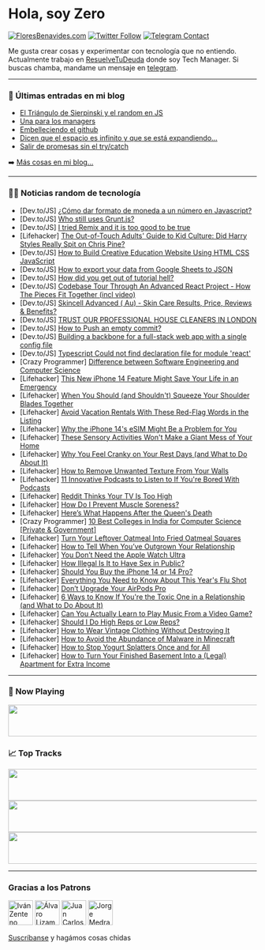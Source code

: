 # Hola, soy Zero

[![FloresBenavides.com](https://img.shields.io/website?down_message=oops&label=MiBlog&style=for-the-badge&up_message=online&url=https%3A%2F%2Ffloresbenavides.com)](https://floresbenavides.com) [![Twitter Follow](https://img.shields.io/twitter/follow/ZeroDragon?color=%231DA1F2&label=Follow&logo=twitter&logoColor=ffffff&style=for-the-badge)](https://twitter.com/zerodragon) [![Telegram Contact](https://img.shields.io/badge/escr%C3%ADbeme-ZeroDragon-%2326A5E4?style=for-the-badge&logo=telegram)](https://t.me/zerodragon)

Me gusta crear cosas y experimentar con tecnología que no entiendo.
Actualmente trabajo en [ResuelveTuDeuda](http://github.com/resuelve) donde soy Tech Manager.
Si buscas chamba, mandame un mensaje en [telegram](https://t.me/zerodragon).

---

### 📕 Últimas entradas en mi blog
<!-- BLOG-POST-LIST:START -->
- [El Triángulo de Sierpinski y el random en JS](https://floresbenavides.com/el-triangulo-de-sierpinski-y-el-random-en-js/)
- [Una para los managers](https://floresbenavides.com/una-para-los-managers/)
- [Embelleciendo el github](https://floresbenavides.com/embelleciendo-el-github/)
- [Dicen que el espacio es infinito y que se está expandiendo…](https://floresbenavides.com/dicen-que-el-espacio-es-infinito-y-que-se-esta-expandiendo/)
- [Salir de promesas sin el try/catch](https://floresbenavides.com/salir-de-promesas-sin-el-try-catch/)
<!-- BLOG-POST-LIST:END -->

➡️ [Más cosas en mi blog...](https://floresbenavides.com)

---

### 👨‍💻 Noticias random de tecnología
<!-- TECH-POSTS:START -->
- [Dev.to/JS] [¿Cómo dar formato de moneda a un número en Javascript?](https://dev.to/matiasfha/como-dar-formato-de-moneda-a-un-numero-en-javascript-51bd)
- [Dev.to/JS] [Who still uses Grunt.js?](https://dev.to/theaccordance/who-still-uses-gruntjs-5f4a)
- [Dev.to/JS] [I tried Remix and it is too good to be true](https://dev.to/elisabethleonhardt/i-tried-remix-and-it-is-too-good-to-be-true-4im)
- [Lifehacker] [The Out-of-Touch Adults&#39; Guide to Kid Culture: Did Harry Styles Really Spit on Chris Pine?](https://lifehacker.com/did-harry-styles-spit-on-chris-pine-the-out-of-touch-a-1849508200)
- [Dev.to/JS] [How to Build Creative Education Website Using HTML CSS JavaScript](https://dev.to/codewithsadee/how-to-build-creative-education-website-using-html-css-javascript-5h4p)
- [Dev.to/JS] [How to export your data from Google Sheets to JSON](https://dev.to/oschertar/how-to-export-your-data-from-google-sheets-to-json-3ih8)
- [Dev.to/JS] [How did you get out of tutorial hell?](https://dev.to/coderamrin/how-did-you-get-out-of-tutorial-hell-8cf)
- [Dev.to/JS] [Codebase Tour Through An Advanced React Project - How The Pieces Fit Together &lpar;incl video&rpar;](https://dev.to/profydev/codebase-tour-through-an-advanced-react-project-how-the-pieces-fit-together-incl-video-2m94)
- [Dev.to/JS] [Skincell Advanced &lpar; Au&rpar; - Skin Care Results, Price, Reviews &amp; Benefits?](https://dev.to/skincelladvanc5/skincell-advanced-au-skin-care-results-price-reviews-benefits-3gg7)
- [Dev.to/JS] [TRUST OUR PROFESSIONAL HOUSE CLEANERS IN LONDON](https://dev.to/ellisonparker7/trust-our-professional-house-cleaners-in-london-4hig)
- [Dev.to/JS] [How to Push an empty commit?](https://dev.to/devsimc/how-to-push-an-empty-commit-28dd)
- [Dev.to/JS] [Building a backbone for a full-stack web app with a single config file](https://dev.to/wasp/building-a-backbone-for-a-full-stack-web-app-with-a-single-config-file-43g0)
- [Dev.to/JS] [Typescript Could not find declaration file for module &#39;react&#39;](https://dev.to/mopharr/typescript-could-not-find-declaration-file-for-module-react-104b)
- [Crazy Programmer] [Difference between Software Engineering and Computer Science](https://www.thecrazyprogrammer.com/2022/09/difference-between-software-engineering-and-computer-science.html)
- [Lifehacker] [This New iPhone 14 Feature Might Save Your Life in an Emergency](https://lifehacker.com/this-new-iphone-14-feature-might-save-your-life-in-an-e-1849514060)
- [Lifehacker] [When You Should &lpar;and Shouldn&#39;t&rpar; Squeeze Your Shoulder Blades Together](https://lifehacker.com/when-you-should-and-shouldnt-squeeze-your-shoulder-bl-1849513264)
- [Lifehacker] [Avoid Vacation Rentals With These Red-Flag Words in the Listing](https://lifehacker.com/avoid-vacation-rentals-with-these-red-flag-words-in-the-1849513006)
- [Lifehacker] [Why the iPhone 14&#39;s eSIM Might Be a Problem for You](https://lifehacker.com/why-the-iphone-14s-esim-might-be-a-problem-for-you-1849512200)
- [Lifehacker] [These Sensory Activities Won&#39;t Make a Giant Mess of Your Home](https://lifehacker.com/these-sensory-activities-wont-make-a-giant-mess-of-your-1849512089)
- [Lifehacker] [Why You Feel Cranky on Your Rest Days &lpar;and What to Do About It&rpar;](https://lifehacker.com/why-you-feel-cranky-on-your-rest-days-and-what-to-do-a-1849512300)
- [Lifehacker] [How to Remove Unwanted Texture From Your Walls](https://lifehacker.com/how-to-remove-unwanted-texture-from-your-walls-1849511619)
- [Lifehacker] [11 Innovative Podcasts to Listen to If You&#39;re Bored With Podcasts](https://lifehacker.com/11-innovative-podcasts-to-listen-to-if-youre-bored-with-1849512142)
- [Lifehacker] [Reddit Thinks Your TV Is Too High](https://lifehacker.com/reddit-thinks-your-tv-is-too-high-1849511156)
- [Lifehacker] [How Do I Prevent Muscle Soreness?](https://lifehacker.com/how-do-i-prevent-muscle-soreness-1849511196)
- [Lifehacker] [Here’s What Happens After the Queen&#39;s Death](https://lifehacker.com/here-s-what-will-happen-when-the-queen-dies-1849511159)
- [Crazy Programmer] [10 Best Colleges in India for Computer Science [Private &amp; Government]](https://www.thecrazyprogrammer.com/2022/09/colleges-in-india-for-computer-science.html)
- [Lifehacker] [Turn Your Leftover Oatmeal Into Fried Oatmeal Squares](https://lifehacker.com/turn-your-leftover-oatmeal-into-fried-oatmeal-squares-1849510720)
- [Lifehacker] [How to Tell When You’ve Outgrown Your Relationship](https://lifehacker.com/how-to-tell-when-you-ve-outgrown-your-relationship-1849508154)
- [Lifehacker] [You Don’t Need the Apple Watch Ultra](https://lifehacker.com/you-don-t-need-the-apple-watch-ultra-1849510364)
- [Lifehacker] [How Illegal Is It to Have Sex in Public?](https://lifehacker.com/how-illegal-is-it-to-have-sex-in-public-1849507583)
- [Lifehacker] [Should You Buy the iPhone 14 or 14 Pro?](https://lifehacker.com/should-you-buy-the-iphone-14-or-14-pro-1849506382)
- [Lifehacker] [Everything You Need to Know About This Year&#39;s Flu Shot](https://lifehacker.com/everything-you-need-to-know-about-this-years-flu-shot-1849507118)
- [Lifehacker] [Don’t Upgrade Your AirPods Pro](https://lifehacker.com/don-t-upgrade-your-airpods-pro-1849507362)
- [Lifehacker] [6 Ways to Know If You&#39;re the Toxic One in a Relationship &lpar;and What to Do About It&rpar;](https://lifehacker.com/6-ways-to-know-if-youre-the-toxic-one-in-a-relationship-1849507129)
- [Lifehacker] [Can You Actually Learn to Play Music From a Video Game?](https://lifehacker.com/can-you-actually-learn-to-play-music-from-a-video-game-1849506209)
- [Lifehacker] [Should I Do High Reps or Low Reps?](https://lifehacker.com/should-i-do-high-reps-or-low-reps-1849506311)
- [Lifehacker] [How to Wear Vintage Clothing Without Destroying It](https://lifehacker.com/how-to-wear-vintage-clothing-without-destroying-it-1849505184)
- [Lifehacker] [How to Avoid the Abundance of Malware in Minecraft](https://lifehacker.com/how-to-avoid-the-abundance-of-malware-in-minecraft-1849505509)
- [Lifehacker] [How to Stop Yogurt Splatters Once and for All](https://lifehacker.com/how-to-stop-yogurt-splatters-once-and-for-all-1849505712)
- [Lifehacker] [How to Turn Your Finished Basement Into a &lpar;Legal&rpar; Apartment for Extra Income](https://lifehacker.com/how-to-turn-your-finished-basement-into-a-legal-apart-1849505470)<!-- TECH-POSTS:END -->

---

### 🎵 Now Playing
<a href="https://spotify-now-playing-dun.vercel.app/now-playing?open"><img src="https://spotify-now-playing-dun.vercel.app/now-playing" width="540" height="64"></a>

### 📈 Top Tracks
<a href="https://spotify-now-playing-dun.vercel.app/top-tracks?i=1&open"><img src="https://spotify-now-playing-dun.vercel.app/top-tracks?i=1" width="540" height="64"></a>
<a href="https://spotify-now-playing-dun.vercel.app/top-tracks?i=2&open"><img src="https://spotify-now-playing-dun.vercel.app/top-tracks?i=2" width="540" height="64"></a>
<a href="https://spotify-now-playing-dun.vercel.app/top-tracks?i=3&open"><img src="https://spotify-now-playing-dun.vercel.app/top-tracks?i=3" width="540" height="64"></a>

---

### Gracias a los Patrons
[<img src="https://avatars.githubusercontent.com/u/243380?v=4" alt="Iván Zenteno" width="50px">](https://github.com/k001) [<img src="https://avatars.githubusercontent.com/u/19955639?v=4" alt="Álvaro Lizama" width="50px">](https://github.com/alvarolizama) [<img src="https://avatars.githubusercontent.com/u/2718753?v=4" alt="Juan Carlos Ruiz" width="50px">](https://github.com/JuanCrg90) [<img src="https://avatars.githubusercontent.com/u/37025?v=4" alt="Jorge Medrano" width="50px">](https://github.com/h1pp1e) 

[Suscríbanse](https://www.patreon.com/zerodragon) y hagámos cosas chidas
